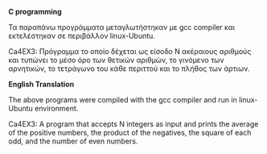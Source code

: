 **C programming**

Τα παραπάνω προγράμματα μεταγλωτήστηκαν με gcc compiler και εκτελέστηκαν σε περιβάλλον linux-Ubuntu.

Ca4EX3: Πρόγραμμα το οποίο δέχεται ως είσοδο Ν ακέραιους αριθμούς και τυπώνει το μέσο όρο των θετικών αριθμών, το γινόμενο των αρνητικών, το τετράγωνο του κάθε περιττού και το πλήθος των άρτιων. 


**English Translation**

The above programs were compiled with the gcc compiler and run in linux-Ubuntu environment.

Ca4EX3: A program that accepts N integers as input and prints the average of the positive numbers, the product of the negatives, the square of each odd, and the number of even numbers.
